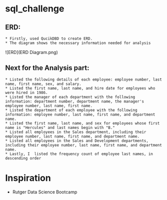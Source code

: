 # sql_challenge

  ## ERD:
    * Firstly, used QucikDBD to create ERD. 
    * The diagram shows the necessary information needed for analysis
![ERD](ERD Diagram.png)




  ## Next for the Analysis part:
    * Listed the following details of each employee: employee number, last name, first name, sex, and salary.
    * Listed the first name, last name, and hire date for employees who were hired in 1986.
    * Listed the manager of each department with the following information: department number, department name, the manager's employee number, last name, first name.
    * Listed the department of each employee with the following information: employee number, last name, first name, and department name.
    * Listed the first name, last name, and sex for employees whose first name is "Hercules" and last names begin with "B."
    * Listed all employees in the Sales department, including their employee number, last name, first name, and department name.
    * Listed all employees in the Sales and Development departments, including their employee number, last name, first name, and department name.
    * Lastly, I  listed the frequency count of employee last names, in descending order

# Inspiration
* Rutger Data Science Bootcamp 

